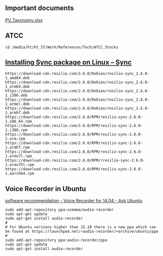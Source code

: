 ## Important documents

[PV_Taxonomy.xlsx](/media/ht/ht_5T/Work/Projects/CC_n_HPV/Ref/PV_Classification/PV_Taxonomy.xlsx)


## ATCC

```
cd /media/ht/ht_5T/Work/References/Tech/ATCC_Stocks
```


## [Installing Sync package on Linux – Sync](https://help.resilio.com/hc/en-us/articles/206178924-Installing-Sync-package-on-Linux)

	https://download-cdn.resilio.com/2.6.0/Debian/resilio-sync_2.6.0-1_amd64.deb
	https://download-cdn.resilio.com/2.6.0/Debian/resilio-sync_2.6.0-1_arm64.deb
	https://download-cdn.resilio.com/2.6.0/Debian/resilio-sync_2.6.0-1_i386.deb
	https://download-cdn.resilio.com/2.6.0/Debian/resilio-sync_2.6.0-1_armel.deb
	https://download-cdn.resilio.com/2.6.0/Debian/resilio-sync_2.6.0-1_armhf.deb
	https://download-cdn.resilio.com/2.6.0/RPM/resilio-sync-2.6.0-1.x86_64.rpm
	https://download-cdn.resilio.com/2.6.0/RPM/resilio-sync-2.6.0-1.i386.rpm
	https://download-cdn.resilio.com/2.6.0/RPM/resilio-sync-2.6.0-1.arm.rpm
	https://download-cdn.resilio.com/2.6.0/RPM/resilio-sync-2.6.0-1.armhf.rpm
	https://download-cdn.resilio.com/2.6.0/RPM/resilio-sync-2.6.0-1.armv7l.rpm
	https://download-cdn.resilio.com/2.6.0/RPM/rresilio-sync-2.6.0-1.armv7hl.rpm
	https://download-cdn.resilio.com/2.6.0/RPM/resilio-sync-2.6.0-1.aarch64.rpm

## Voice Recorder in Ubuntu

[software recommendation - Voice Recorder for 14.04 - Ask Ubuntu](https://askubuntu.com/questions/489596/voice-recorder-for-14-04)


```
sudo add-apt-repository ppa:osmoma/audio-recorder
sudo apt-get update
sudo apt-get install audio-recorder
#
# For Ubuntu versions higher than 15.10 there is a new ppa which can be found at https://launchpad.net/~audio-recorder/+archive/ubuntu/ppa
#
sudo add-apt-repository ppa:audio-recorder/ppa
sudo apt-get update
sudo apt-get install audio-recorder
```

